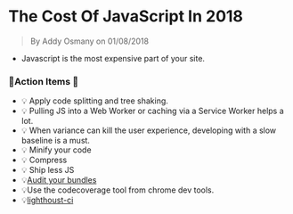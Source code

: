 # The Cost Of JavaScript In 2018
> By Addy Osmany on 01/08/2018

- Javascript is the most expensive part of your site.

### 📙Action Items 📙
- 💡 Apply code splitting and tree shaking.
- 💡 Pulling JS into a Web Worker or caching via a Service Worker helps a lot.
- 💡 When variance can kill the user experience, developing with a slow baseline is a must.
- 💡 Minify your code
- 💡 Compress
- 💡 Ship less JS 
- 💡[Audit your bundles](https://www.npmjs.com/package/webpack-bundle-analyzer)
- 💡Use the codecoverage tool from chrome dev tools.
- 💡[lighthoust-ci](https://github.com/ebidel/lighthouse-ci)
